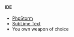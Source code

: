 #### IDE
* [PhpStorm](https://www.jetbrains.com/phpstorm/)
* [SubLime Text](https://www.sublimetext.com/)
* You own weapon of choice
